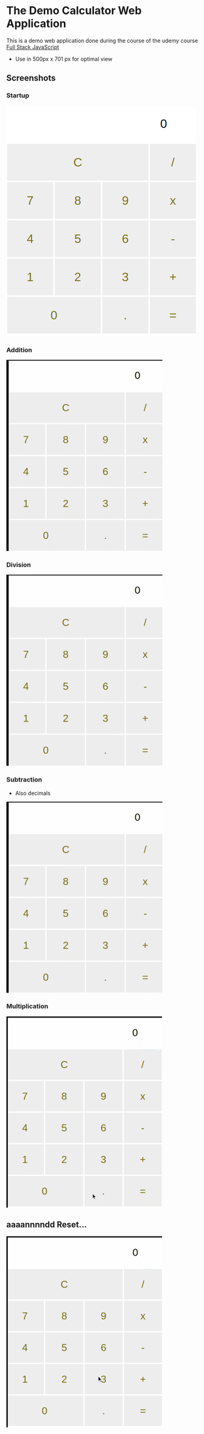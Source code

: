 # The Demo Calculator Web Application

This is a demo web application done during the course of the udemy course [Full Stack JavaScript](https://www.udemy.com/course/full-stack-javascript)

- Use in 500px x 701 px for optimal view

## Screenshots

### Startup

![](src/images/start.png)

### Addition

![](src/images/addition.gif)

### Division

![](src/images/divide.gif)

### Subtraction

- Also decimals

![](src/images/sub.gif)

### Multiplication

![](src/images/multip.gif)

## aaaannnndd Reset...

![](src/images/reset.gif)
